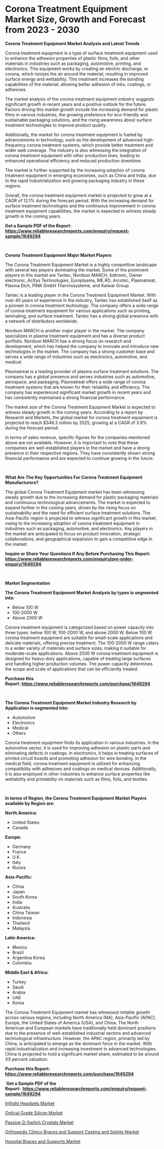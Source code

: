 <p><h1>Corona Treatment Equipment Market Size, Growth and Forecast from 2023 - 2030</h1></p><p><strong>Corona Treatment Equipment Market Analysis and Latest Trends</strong></p>
<p><p>Corona treatment equipment is a type of surface treatment equipment used to enhance the adhesion properties of plastic films, foils, and other materials in industries such as packaging, automotive, printing, and electronics. This equipment works by creating an electric discharge, or corona, which ionizes the air around the material, resulting in improved surface energy and wettability. This treatment increases the bonding capabilities of the material, allowing better adhesion of inks, coatings, or adhesives.</p><p>The market analysis of the corona treatment equipment industry suggests significant growth in recent years and a positive outlook for the future. Factors driving this market growth include the increasing demand for plastic films in various industries, the growing preference for eco-friendly and sustainable packaging solutions, and the rising awareness about surface treatment technologies to improve product quality.</p><p>Additionally, the market for corona treatment equipment is fueled by advancements in technology, such as the development of advanced high-frequency corona treatment systems, which provide better treatment and wider web coverage. The industry is also witnessing the integration of corona treatment equipment with other production lines, leading to enhanced operational efficiency and reduced production downtime.</p><p>The market is further supported by the increasing adoption of corona treatment equipment in emerging economies, such as China and India, due to the rapid industrialization and growing packaging industry in these regions.</p><p>Overall, the corona treatment equipment market is projected to grow at a CAGR of 12.1% during the forecast period. With the increasing demand for surface treatment technologies and the continuous improvement in corona treatment equipment capabilities, the market is expected to witness steady growth in the coming years.</p></p>
<p><strong>Get a Sample PDF of the Report:&nbsp; <a href="https://www.reliableresearchreports.com/enquiry/request-sample/1649294">https://www.reliableresearchreports.com/enquiry/request-sample/1649294</a></strong></p>
<p>&nbsp;</p>
<p><strong>Corona Treatment Equipment Major Market Players</strong></p>
<p><p>The Corona Treatment Equipment Market is a highly competitive landscape with several key players dominating the market. Some of the prominent players in this market are Tantec, Nordson MARCH, bdtronic, Diener electronic, AcXys Technologies, Europlasma, ME.RO, Arcotec, Plasmatreat, Plasma Etch, PINK GmbH Thermosysteme, and Kalwar Group. </p><p>Tantec is a leading player in the Corona Treatment Equipment Market. With over 40 years of experience in the industry, Tantec has established itself as a pioneer in corona treatment technology. The company offers a wide range of corona treatment equipment for various applications such as printing, laminating, and surface treatment. Tantec has a strong global presence with a network of distributors worldwide. </p><p>Nordson MARCH is another major player in the market. The company specializes in plasma treatment equipment and has a diverse product portfolio. Nordson MARCH has a strong focus on research and development, which has helped the company to innovate and introduce new technologies in the market. The company has a strong customer base and serves a wide range of industries such as electronics, automotive, and medical.</p><p>Plasmatreat is a leading provider of plasma surface treatment solutions. The company has a global presence and serves industries such as automotive, aerospace, and packaging. Plasmatreat offers a wide range of corona treatment systems that are known for their reliability and efficiency. The company has experienced significant market growth in recent years and has consistently maintained a strong financial performance.</p><p>The market size of the Corona Treatment Equipment Market is expected to witness steady growth in the coming years. According to a report by Research and Markets, the global market for corona treatment equipment is projected to reach $348.3 million by 2025, growing at a CAGR of 3.9% during the forecast period.</p><p>In terms of sales revenue, specific figures for the companies mentioned above are not available. However, it is important to note that these companies are well-established players in the market and have a strong presence in their respective regions. They have consistently shown strong financial performance and are expected to continue growing in the future.</p></p>
<p>&nbsp;</p>
<p><strong>What Are The Key Opportunities For Corona Treatment Equipment Manufacturers?</strong></p>
<p><p>The global Corona Treatment Equipment market has been witnessing steady growth due to the increasing demand for plastic packaging materials and continuous technological advancements. The market is expected to expand further in the coming years, driven by the rising focus on sustainability and the need for efficient surface treatment solutions. The Asia-Pacific region is projected to witness significant growth in this market, owing to the increasing adoption of corona treatment equipment in industries such as packaging, automotive, and electronics. Key players in the market are anticipated to focus on product innovation, strategic collaborations, and geographical expansion to gain a competitive edge in the market.</p></p>
<p><strong>Inquire or Share Your Questions If Any Before Purchasing This Report: <a href="https://www.reliableresearchreports.com/enquiry/pre-order-enquiry/1649294">https://www.reliableresearchreports.com/enquiry/pre-order-enquiry/1649294</a></strong></p>
<p>&nbsp;</p>
<p><strong>Market Segmentation</strong></p>
<p><strong>The Corona Treatment Equipment Market Analysis by types is segmented into:</strong></p>
<p><ul><li>Below 100 W</li><li>100-2000 W</li><li>Above 2000 W</li></ul></p>
<p><p>Corona treatment equipment is categorized based on power capacity into three types: below 100 W, 100-2000 W, and above 2000 W. Below 100 W corona treatment equipment are suitable for small-scale applications and delicate materials, offering precise treatment. The 100-2000 W range caters to a wider variety of materials and surface sizes, making it suitable for moderate-scale applications. Above 2000 W corona treatment equipment is designed for heavy-duty applications, capable of treating large surfaces and handling higher production volumes. The power capacity determines the scope and scale of applications that can be efficiently treated.</p></p>
<p><strong>Purchase this Report:&nbsp;<a href="https://www.reliableresearchreports.com/purchase/1649294">https://www.reliableresearchreports.com/purchase/1649294</a></strong></p>
<p>&nbsp;</p>
<p><strong>The Corona Treatment Equipment Market Industry Research by Application is segmented into:</strong></p>
<p><ul><li>Automotive</li><li>Electronics</li><li>Medical</li><li>Others</li></ul></p>
<p><p>Corona treatment equipment finds its application in various industries. In the automotive sector, it is used for improving adhesion on plastic parts and eliminating defects in coatings. In electronics, it helps in treating surfaces of printed circuit boards and promoting adhesion for wire bonding. In the medical field, corona treatment equipment is utilized for enhancing compatibility with adhesives and coatings on medical devices. Additionally, it is also employed in other industries to enhance surface properties like wettability and printability on materials such as films, foils, and textiles.</p></p>
<p>&nbsp;</p>
<p><strong>In terms of Region, the Corona Treatment Equipment Market Players available by Region are:</strong></p>
<p>
    <p> <strong> North America: </strong>
        <ul>
            <li>United States</li>
            <li>Canada</li>
        </ul>
        </p> 
    <p> <strong> Europe: </strong>
        <ul>
            <li>Germany</li>
            <li>France</li>
            <li>U.K.</li>
            <li>Italy</li>
            <li>Russia</li>
        </ul>
        </p> 
    <p> <strong> Asia-Pacific: </strong>
        <ul>
            <li>China</li>
            <li>Japan</li>
            <li>South Korea</li>
            <li>India</li>
            <li>Australia</li>
            <li>China Taiwan</li>
            <li>Indonesia</li>
            <li>Thailand</li>
            <li>Malaysia</li>
        </ul>
        </p> 
    <p> <strong> Latin America: </strong>
        <ul>
            <li>Mexico</li>
            <li>Brazil</li>
            <li>Argentina Korea</li>
            <li>Colombia</li>
        </ul>
        </p> 
    <p> <strong> Middle East & Africa: </strong>
        <ul>
            <li>Turkey</li>
            <li>Saudi</li>
            <li>Arabia</li>
            <li>UAE</li>
            <li>Korea</li>
        </ul>
    </p>
    </p>
<p><p>The Corona Treatment Equipment market has witnessed notable growth across various regions, including North America (NA), Asia-Pacific (APAC), Europe, the United States of America (USA), and China. The North American and European markets have traditionally held dominant positions due to the presence of well-established industrial sectors and advanced technological infrastructure. However, the APAC region, primarily led by China, is anticipated to emerge as the dominant force in the market. With rapid industrialization and increasing investment in advanced technologies, China is projected to hold a significant market share, estimated to be around XX percent valuation.</p></p>
<p><strong>Purchase this Report: <a href="https://www.reliableresearchreports.com/purchase/1649294">https://www.reliableresearchreports.com/purchase/1649294</a></strong></p>
<p>&nbsp;<strong>Get a Sample PDF of the Report:&nbsp;&nbsp;<a href="https://www.reliableresearchreports.com/enquiry/request-sample/1649294">https://www.reliableresearchreports.com/enquiry/request-sample/1649294</a></strong></p>
<p><strong></strong></p>
<p><p><a href="https://medium.com/@guyskiles1918/inflight-headsets-market-size-and-market-trends-complete-industry-overview-2023-to-2030-f5fccb54a96b">Inflight Headsets Market</a></p><p><a href="https://github.com/sndrkn/Market-Research-Report-List-1/blob/main/optical-grade-silicon-market.md">Optical Grade Silicon Market</a></p><p><a href="https://github.com/melchekhinf/Market-Research-Report-List-1/blob/main/passive-q-switch-crystals-market.md">Passive Q-Switch Crystals Market</a></p><p><a href="https://www.linkedin.com/pulse/orthopedic-clinics-braces-support-casting-splints-market-1f/">Orthopedic Clinics Braces and Support Casting and Splints Market</a></p><p><a href="https://www.linkedin.com/pulse/hospital-braces-supports-market-size-share-global-analysis/">Hospital Braces and Supports Market</a></p></p>